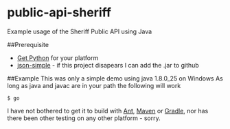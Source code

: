 # public-api-sheriff
Example usage of the Sheriff Public API using Java

##Prerequisite
  - [Get Python](http://www.java.com/) for your platform
  - [json-simple](https://code.google.com/p/json-simple/) - if this project disapears I can add the .jar to github

##Example
This was only a simple demo using java 1.8.0_25 on Windows
As long as java and javac are in your path the following will work

```
$ go
```

I have not bothered to get it to build with [Ant](http://ant.apache.org/), [Maven](http://maven.apache.org/what-is-maven.html) or [Gradle](https://gradle.org/), nor has there been other testing on any other platform - sorry.
